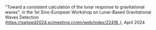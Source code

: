 "Toward a consistent calculation of the lunar response to gravitational waves", in the 1st Sino-European Workshop on Lunar-Based Gravitational Waves Detection (https://swlgwd2024.scimeeting.cn/en/web/index/22418_), April 2024


  


